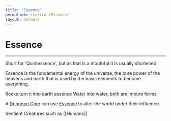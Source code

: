 ```yaml
---
title: "Essence"
permalink: /Lexicon/Essence/
layout: default
---
```

# Essence
---
Short for 'Quintessence', but as that is a mouthful it is usually shortened.

Essence is the fundamental energy of the universe, the pure power of the heavens and earth that is used by the basic elements to become everything.

Rocks turn it into earth essence
Water into water, both are impure forms

A [Dungeon Core](DungeonCore.md) can use [Essence](Essence.md) to alter the world under their influence. 

Sentient Creatures such as [[Humans]]